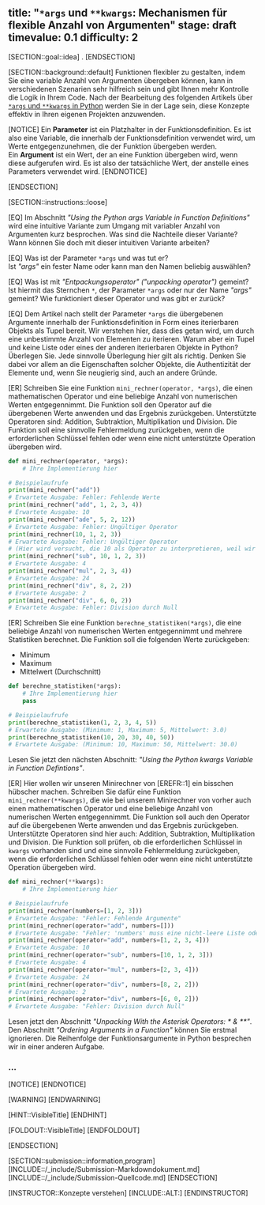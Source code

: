 title: "<code>*args</code> und <code>**kwargs</code>: Mechanismen für flexible Anzahl von Argumenten"
stage: draft
timevalue: 0.1
difficulty: 2
---
<!-- hier muss noch die Aufgabe der anderen Arten von Argumenten refenziert werden,
weil *args mit positionalen Argumenten und **kwargs mit Schlüsselwortargumenten arbeitet. -->
[SECTION::goal::idea]
.
[ENDSECTION]

[SECTION::background::default]
Funktionen flexibler zu gestalten, indem Sie eine variable Anzahl von Argumenten übergeben können,
kann in verschiedenen Szenarien sehr hilfreich sein und
gibt Ihnen mehr Kontrolle die Logik in Ihrem Code.
Nach der Bearbeitung des folgenden Artikels über
[`*args` und `**kwargs` in Python](https://realpython.com/python-kwargs-and-args/)
werden Sie in der Lage sein, diese Konzepte effektiv in Ihren eigenen Projekten anzuwenden.

[NOTICE]
Ein **Parameter** ist ein Platzhalter in der Funktionsdefinition.
Es ist also eine Variable, die innerhalb der Funktionsdefinition verwendet wird,
um Werte entgegenzunehmen, die der Funktion übergeben werden.     
Ein **Argument** ist ein Wert, der an eine Funktion übergeben wird, wenn diese aufgerufen wird.
Es ist also der tatsächliche Wert, der anstelle eines Parameters verwendet wird.
[ENDNOTICE]

[ENDSECTION]

[SECTION::instructions::loose]

[EQ] Im Abschnitt *"Using the Python args Variable in Function Definitions"* wird eine intuitive
Variante zum Umgang mit variabler Anzahl von Argumenten kurz besprochen.
Was sind die Nachteile dieser Variante?
Wann können Sie doch mit dieser intuitiven Variante arbeiten?

[EQ] Was ist der Parameter `*args` und was tut er?  
Ist *"args"* ein fester Name oder kann man den Namen beliebig auswählen?

[EQ] Was ist mit *"Entpackungsoperator" ("unpacking operator")* gemeint?
Ist hiermit das Sternchen `*`, der Parameter `*args` oder nur der Name *"args"* gemeint?
Wie funktioniert dieser Operator und was gibt er zurück?

[EQ] Dem Artikel nach stellt der Parameter `*args` die übergebenen Argumente 
innerhalb der Funktionsdefinition in Form eines iterierbaren Objekts als Tupel bereit. 
Wir verstehen hier, dass dies getan wird, 
um durch eine unbestimmte Anzahl von Elementen zu iterieren. 
Warum aber ein Tupel und keine Liste oder eines der anderen iterierbaren Objekte in Python? 
Überlegen Sie. Jede sinnvolle Überlegung hier gilt als richtig. 
Denken Sie dabei vor allem an die Eigenschaften solcher Objekte, 
die Authentizität der Elemente und, wenn Sie neugierig sind, auch an andere Gründe.

[ER] Schreiben Sie eine Funktion `mini_rechner(operator, *args)`, 
die einen mathematischen Operator und eine beliebige Anzahl von numerischen Werten entgegennimmt. 
Die Funktion soll den Operator auf die übergebenen Werte anwenden und das Ergebnis zurückgeben. 
Unterstützte Operatoren sind: Addition, Subtraktion, Multiplikation und Division.
Die Funktion soll eine sinnvolle Fehlermeldung zurückgeben, 
wenn die erforderlichen Schlüssel fehlen oder wenn eine nicht unterstützte Operation übergeben wird.

```python
def mini_rechner(operator, *args):
    # Ihre Implementierung hier

# Beispielaufrufe
print(mini_rechner("add"))
# Erwartete Ausgabe: Fehler: Fehlende Werte
print(mini_rechner("add", 1, 2, 3, 4))
# Erwartete Ausgabe: 10
print(mini_rechner("ade", 5, 2, 12))
# Erwartete Ausgabe: Fehler: Ungültiger Operator
print(mini_rechner(10, 1, 2, 3))
# Erwartete Ausgabe: Fehler: Ungültiger Operator
# (Hier wird versucht, die 10 als Operator zu interpretieren, weil wir im Kontext von *args mit positionalen Arguments arbeiten)
print(mini_rechner("sub", 10, 1, 2, 3))
# Erwartete Ausgabe: 4
print(mini_rechner("mul", 2, 3, 4))
# Erwartete Ausgabe: 24
print(mini_rechner("div", 8, 2, 2))
# Erwartete Ausgabe: 2
print(mini_rechner("div", 6, 0, 2))
# Erwartete Ausgabe: Fehler: Division durch Null

```

[ER] Schreiben Sie eine Funktion `berechne_statistiken(*args)`, 
die eine beliebige Anzahl von numerischen Werten entgegennimmt und mehrere Statistiken berechnet. 
Die Funktion soll die folgenden Werte zurückgeben:  
- Minimum
- Maximum
- Mittelwert (Durchschnitt)

```python
def berechne_statistiken(*args):
    # Ihre Implementierung hier
    pass

# Beispielaufrufe
print(berechne_statistiken(1, 2, 3, 4, 5))
# Erwartete Ausgabe: (Minimum: 1, Maximum: 5, Mittelwert: 3.0)
print(berechne_statistiken(10, 20, 30, 40, 50))
# Erwartete Ausgabe: (Minimum: 10, Maximum: 50, Mittelwert: 30.0)
```

Lesen Sie jetzt den nächsten Abschnitt: *"Using the Python kwargs Variable in Function Defintions"*.

[ER] Hier wollen wir unseren Minirechner von [EREFR::1] ein bisschen hübscher machen. 
Schreiben Sie dafür eine Funktion `mini_rechner(**kwargs)`,
die wie bei unserem Minirechner von vorher auch einen mathematischen Operator und
eine beliebige Anzahl von numerischen Werten entgegennimmt.
Die Funktion soll auch den Operator auf die übergebenen Werte anwenden und das Ergebnis zurückgeben.
Unterstützte Operatoren sind hier auch: Addition, Subtraktion, Multiplikation und Division.
Die Funktion soll prüfen, ob die erforderlichen Schlüssel in `kwargs` vorhanden sind und 
eine sinnvolle Fehlermeldung zurückgeben, wenn die erforderlichen Schlüssel fehlen oder
wenn eine nicht unterstützte Operation übergeben wird.

```python
def mini_rechner(**kwargs):
    # Ihre Implementierung hier

# Beispielaufrufe
print(mini_rechner(numbers=[1, 2, 3]))
# Erwartete Ausgabe: "Fehler: Fehlende Argumente"
print(mini_rechner(operator="add", numbers=[])) 
# Erwartete Ausgabe: "Fehler: 'numbers' muss eine nicht-leere Liste oder ein nicht-leeres Tupel sein"
print(mini_rechner(operator="add", numbers=[1, 2, 3, 4]))
# Erwartete Ausgabe: 10
print(mini_rechner(operator="sub", numbers=[10, 1, 2, 3]))
# Erwartete Ausgabe: 4
print(mini_rechner(operator="mul", numbers=[2, 3, 4]))
# Erwartete Ausgabe: 24
print(mini_rechner(operator="div", numbers=[8, 2, 2]))
# Erwartete Ausgabe: 2
print(mini_rechner(operator="div", numbers=[6, 0, 2]))
# Erwartete Ausgabe: "Fehler: Division durch Null"
```

Lesen jetzt den Abschnitt *"Unpacking With the Asterisk Operators: * & **"*. Den Abschnitt *"Ordering Arguments in a Function"* können Sie erstmal ignorieren. 
Die Reihenfolge der Funktionsargumente in Python besprechen wir in einer anderen Aufgabe. 
<!-- ref to Python-Order-Of-Arguments.md -->

<!-- Idee von H. Prechelt (Kombination mit Vererbung) -->

### ...

[NOTICE]
[ENDNOTICE]

[WARNING]
[ENDWARNING]

[HINT::VisibleTitle]
[ENDHINT]

[FOLDOUT::VisibleTitle]
[ENDFOLDOUT]

[ENDSECTION]

[SECTION::submission::information,program]
[INCLUDE::/_include/Submission-Markdowndokument.md]
[INCLUDE::/_include/Submission-Quellcode.md]
[ENDSECTION]

[INSTRUCTOR::Konzepte verstehen]
[INCLUDE::ALT:]
[ENDINSTRUCTOR]
